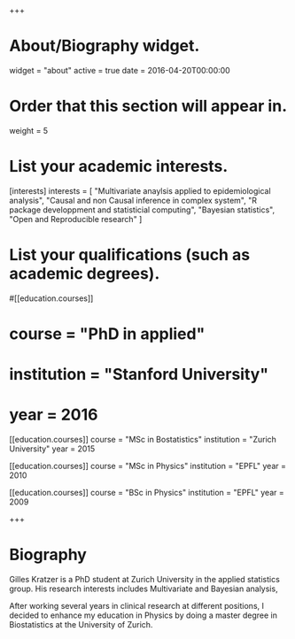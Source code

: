 +++
# About/Biography widget.
widget = "about"
active = true
date = 2016-04-20T00:00:00

# Order that this section will appear in.
weight = 5

# List your academic interests.
[interests]
  interests = [
    "Multivariate anaylsis applied to epidemiological analysis",
    "Causal and non Causal inference in complex system",
    "R package developpment and statisticial computing",
    "Bayesian statistics",
    "Open and Reproducible research"
  ]

# List your qualifications (such as academic degrees).
#[[education.courses]]
#  course = "PhD in applied"
#  institution = "Stanford University"
#  year = 2016

[[education.courses]]
  course = "MSc in Bostatistics"
  institution = "Zurich University"
  year = 2015
  
[[education.courses]]
  course = "MSc in Physics"
  institution = "EPFL"
  year = 2010

[[education.courses]]
  course = "BSc in Physics"
  institution = "EPFL"
  year = 2009
 
+++

# Biography

Gilles Kratzer is a PhD student at Zurich University in the applied statistics group. His research interests includes Multivariate and Bayesian analysis, 

After working several years in clinical research at different positions, I decided to enhance my education in Physics by doing a master degree in Biostatistics at the University of Zurich.
